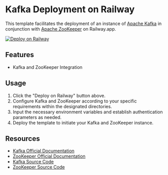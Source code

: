 # Kafka Deployment on Railway

This template facilitates the deployment of an instance of [Apache Kafka](https://kafka.apache.org/) in conjunction with [Apache ZooKeeper](https://zookeeper.apache.org/) on Railway.app.

[![Deploy on Railway](https://railway.app/button.svg)](https://railway.app/template/)

## Features

- Kafka and ZooKeeper Integration

## Usage

1. Click the "Deploy on Railway" button above.
2. Configure Kafka and ZooKeeper according to your specific requirements within the designated directories.
3. Input the necessary environment variables and establish authentication parameters as needed.
4. Deploy the template to initiate your Kafka and ZooKeeper instance.

## Resources

- [Kafka Official Documentation](https://kafka.apache.org/documentation/)
- [ZooKeeper Official Documentation](https://zookeeper.apache.org/doc/)
- [Kafka Source Code](https://kafka.apache.org/)
- [ZooKeeper Source Code](https://zookeeper.apache.org/)
